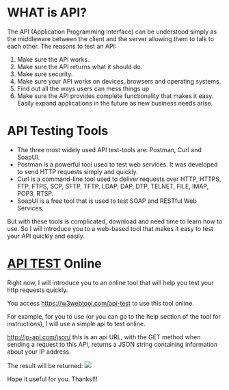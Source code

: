 # WHAT is API?
The API (Application Programming Interface) can be understood simply as the middleware between the client and the server allowing them to talk to each other.
The reasons to test an API:
1. Make sure the API works.
2. Make sure the API returns what it should do.
3. Make sure security.
4. Make sure your API works on devices, browsers and operating systems.
5. Find out all the ways users can mess things up
6. Make sure the API provides complete functionality that makes it easy. Easily expand applications in the future as new business needs arise.
# API Testing Tools
* The three most widely used API test-tools are: Postman, Curl and SoapUI.
* Postman is a powerful tool used to test web services. It was developed to send HTTP requests simply and quickly.
* Curl is a command-line tool used to deliver requests over HTTP, HTTPS, FTP, FTPS, SCP, SFTP, TFTP, LDAP, DAP, DTP, TELNET, FILE, IMAP, POP3, RTSP.
* SoapUI is a free tool that is used to test SOAP and RESTful Web Services.

But with these tools is complicated, download and need time to learn how to use. So I will introduce you to a web-based tool that makes it easy to test your API quickly and easily.
# [API TEST](https://w3webtool.com/api-test) Online
Right now, I will introduce you to an online tool that will help you test your http requests quickly.

You access https://w3webtool.com/api-test to use this tool online.

For example, for you to use (or you can go to the help section of the tool for instructions), I will use a simple api to test online.

http://ip-api.com/json/ this is an api URL, with the GET method when sending a request to this API, returns a JSON string containing information about your IP address.

The result will be returned:
![](https://images.viblo.asia/7f0411c0-d311-4873-a802-b54d1e80fc19.PNG)

Hope it useful for you. Thanks!!!